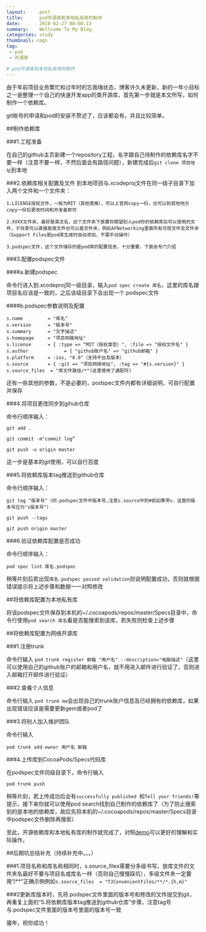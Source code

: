 ```yaml
---
layout:     post
title:      pod开源库和本地私有库的制作
date:       2018-02-27 08:08:13
summary:    Wellcome To My Blog.
categories: study
thumbnail: cogs
tag:
 - pod
 - 开源库

# pod开源库和本地私有库的制作
---
```


由于年前项目业务繁忙和过年时的忘我嗨状态，博客许久未更新，新的一年小目标之一是整理一个自己的快速开发app的类开源库，首先第一步就是本文所写，如何制作一个依赖库。

git账号的申请和pod的安装不赘述了，应该都会有，并且比较简单。

##制作依赖库

###1.工程准备

在自己的github主页新建一个repository工程，名字跟自己待制作的依赖库名字不要一样（注意不要一样，不然后面会有路径问题），新建完成后```git clone 项目地址```到本地

###2.依赖库相关配置及文件
到本地项目与.xcodeproj文件在同一级子目录下加入两个文件和一个文件夹：

```
1.LICENSE授权文件，一般为MIT（其他类推），可以上官网copy一份，也可以到其他地方copy一份后更改时间和开发者即可

```
```
2.XXXX文件夹，最好是英文名，这个文件夹下放置你期望别人pod你的依赖库后可以使用的文件，子目录可以直接是类文件也可以是文件夹，例如AFNetworking里面所有可视文件及文件夹（Support Files是pod库生成时自动添加，不需手动操作）

```
```
3.podspec文件，这个文件储存的是pod库的配置信息，十分重要，下面会专门介绍

```

###3.配置podspec文件

####a.新建podspec

命令行进入到.xcodeproj同一级目录，输入```pod spec create 库名```，这里的库名跟项目名应该是一致的，之后该级目录下会出现一个.podspec文件

####b.podspec参数说明及配置

```
s.name         = "库名"
s.version      = "版本号"
s.summary      = "文字描述"
s.homepage     = "项目网路地址"
s.license      = { :type => “MIT（授权类型）", :file => "授权文件名" }
s.author             = { "github账户名" => "github邮箱" }
s.platform     = :ios, "8.0"（支持平台及版本）
s.source       = { :git => "项目网络地址", :tag => "#{s.version}" }
s.source_files  = "库文件路径/*"(这里使用了通配符)
```

还有一些其他的参数，不是必要的，podspec文件内都有详细说明，可自行配置并保存

###4.将项目更改同步到gihub仓库

命令行顺序输入：

```
git add .
```
```
git commit -m"commit log”
```
```
git push -u origin master
```
这一步是基本的git使用，可以自行百度

###5.将依赖库版本tag推送到github仓库

命令行顺序输入：

```
git tag "版本号"（同.podspec文件中版本号,注意s.source中的#前如果带v，这里的版本号应为"v版本号"）
```
```
git push --tags
```
```
git push origin master
```

###6.验证依赖库配置是否成功

命令行顺序输入：

```
pod spec lint 库名.podspec
```
稍等片刻后若出现```库名.podspec passed validation```则说明配置成功，否则就根据错误提示将上述步骤和数据一一对照修改

##将依赖库配置为本地私有库

将该podspec文件保存到本机的~/.cocoapods/repos/master/Specs目录中，命令行使用```pod search 库名```看是否能搜索到该库，若失败则检查上述步骤

##将依赖库配置为网络开源库

###1.注册trunk

命令行输入 ```pod trunk register 邮箱 "用户名" --description="电脑描述"```（这里可以使用自己的github账户的邮箱和用户名，就不用进入邮件进行验证了，否则进入邮箱打开邮件进行验证）

###2.查看个人信息

命令行输入 ```pod trunk me```会出现自己的trunk账户信息及已经拥有的依赖库，如果出现错误应该是需要更新gem或者pod了

###3.将别人加入维护团队

命令行输入
 
```
pod trunk add-owner 用户名 邮箱

```
###4.上传库到CocoaPods/Specs代码库

在podspec文件同级目录下，命令行输入 

```
pod trunk push

```
稍等片刻，若上传成功后会有```successfully published ```和```Tell your friends!```等提示，接下来你就可以使用pod search找到自己制作的依赖库了（为了防止搜索到的是本地的依赖库，故应先将本机的~/.cocoapods/repos/master/Specs目录中podspec文件删除再搜索）


至此，开源依赖库和本地私有库的制作就完成了，对照[demo](https://github.com/JoshPellTan/TJPodTest.git)可以更好的理解和实际操作。

##后期坑总结补充（持续补充中。。。）

###1.项目名称和库名称相同时，s.source_files需要分多级书写，放库文件的文件夹名最好不要与项目名或库名一样（否则自己慢慢踩坑），多级文件夹一定要用“/**”正确示例例如```s.source_files  = "TJConvenientFiles/**/*.{h,m}"```

###2更新库版本时，先将.podspec文件里面的版本号和修改的文件提交到git，再重复上面的“5.将依赖库版本tag推送到github仓库”步骤，注意tag号与.podspec文件里面的版本号里面的版本号一致

骚年，祝你成功！




